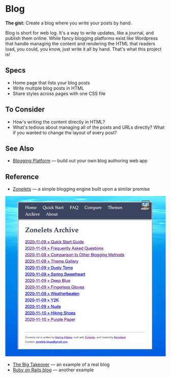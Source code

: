 # Blog

**The gist:** Create a blog where you write your posts by hand.

Blog is short for web log. It's a way to write updates, like a journal, and publish them online. While fancy blogging platforms exist like Wordpress that handle managing the content and rendering the HTML that readers load, you could, you know, just write it all by hand. That's what this project is!

## Specs

- Home page that lists your blog posts
- Write multiple blog posts in HTML
- Share styles across pages with one CSS file

## To Consider

- How's writing the content directly in HTML?
- What's tedious about managing all of the posts and URLs directly? What if you wanted to change the layout of every post?

## See Also

- [Blogging Platform](../web-apps/blogging-platform.md) — build out your own blog authoring web app

## Reference

- [Zonelets](https://zonelets.net) — a simple blogging engine built upon a similar premise

![zonelets screenshot](./img/zonelets.webp)

- [The Big Takeover](http://bigtakeover.com/news) — an example of a real blog
- [Ruby on Rails blog](https://rubyonrails.org/blog/) — another example
